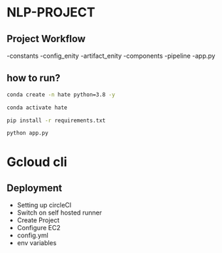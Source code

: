# NLP-PROJECT


## Project Workflow

-constants
-config_enity
-artifact_enity
-components
-pipeline
-app.py


## how to run?

```bash
conda create -n hate python=3.8 -y
```

```bash
conda activate hate
```

```bash
pip install -r requirements.txt
```

```bash
python app.py
```

# Gcloud cli

## Deployment

- Setting up circleCI
- Switch on self hosted runner
- Create Project
- Configure EC2
- config.yml
- env variables
